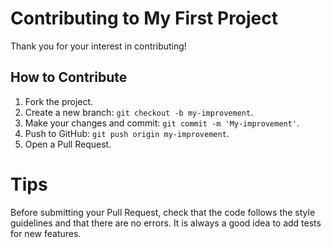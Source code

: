 # Contributing to My First Project

Thank you for your interest in contributing!

## How to Contribute

1. Fork the project.
2. Create a new branch: `git checkout -b my-improvement`.
3. Make your changes and commit: `git commit -m 'My-improvement'`.
4. Push to GitHub: `git push origin my-improvement`.
5. Open a Pull Request.

# Tips
Before submitting your Pull Request, check that the code follows the style guidelines and that there are no errors.
It is always a good idea to add tests for new features.